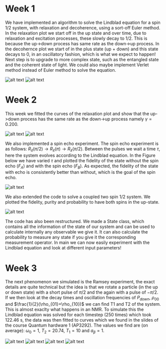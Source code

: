 # Week 1
We have implemented an algorithm to solve the Lindblad equation for a spin 1/2 system, with relaxation and decoherence, using a sort-off Euler method. In the relaxation plot we start off in the up state and over time, due to relaxation and excitation processes, these slowly decay to 1/2. This is because the up->down process has same rate as the down->up process. In the decohernce plot we start of in the plus state (up + down) and this state decays to 0, in an oscillatory fashion, which is what we expect to happen! Next step is to upgrade to more complex state, such as the entangled state and the coherent state of light. We could also maybe implement Verlet method instead of Euler method to solve the equation. 

![alt text](Figures/relaxation_plot.svg "Title Text")
![alt text](Figures/decoherence_plot.svg "Title Text")

# Week 2
This week we fitted the curves of the relaxation plot and show that the up->down process has the same rate as the down->up process namely $`\gamma=0.200`$.

![alt text](Figures/rho00fit.png "Title Text")
![alt text](Figures/rho11fit.png "Title Text")

We also implemented a spin echo experiment. The spin echo experiment is as follows: $`R_{\hat{x}}(\pi/2) \rightarrow R_{\hat{x}}(\pi) \rightarrow R_{\hat{x}}(\pi/2)`$. Between the pulses we wait a time $`\tau`$, here the system evolves according to the Lindblad equation. In the Figure below we have varied $`\tau`$ and plotted the fidelity of the state without the spin echo ($`F_A`$) and with the spin echo ($`F_B`$). As expected, the fidelity of the state with echo is consistently better than without, which is the goal of the spin echo.

![alt text](Figures/spin_echo.svg "Title Text")

We also extended the code to solve a coupled two spin 1/2 system. We plotted the fidelity, purity and probability to have both spins in the up-state.

![alt text](Figures/entangled_states.svg "Title Text")

The code has also been restructured. We made a State class, which contains all the information of the state of our system and can be used to calculate internally any observable we give it. It can also calculate the probability to measure any state if you give it the corresponding measurement operator. In main we can now easily experiment with the Lindblad equation and look at different input parameters!

# Week 3
The next phenomenon we simulated is the Ramsey experiment, the exact details are quite technical but the idea is that we rotate a particle (in the up or down state) with a short pulse of $`\pi/2`$ and the again with a pulse of $`-\pi/2`$. If we then look at the decay times and oscillation frequencies of $`P_{down}`$, $`\rho_{00}`$ and $`\frac{1}{2}(\rho_{01}+\rho_{10})`$ we can find T1 and T2 of the system. This is almost exaclty what happens in an NMR. To simulate this the Lindblad equation was solved for each timestep (250 times) which took 122.46 s, the data was then fitted to curves which we found in the slides of the course Quantum hardware 1 (AP3292). The values we find are (on average): $`\omega_0=1`$,  $`T_2=20.74`$,  $`T_1=10`$ and  $`a_{\beta}=1`$.


![alt text](Figures/ramsey.JPG "Title Text")
![alt text](Figures/Pdown.svg "Title Text")
![alt text](Figures/mixed.svg "Title Text")
![alt text](Figures/updown.svg "Title Text")
